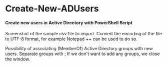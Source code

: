 # Create-New-ADUsers
#### Create new users in Active Directory with PowerShell Script

Screenshot of the sample csv file to import. Convert the encoding of the file to UTF-8 format, for example Notepad ++ can be used to do so.

Possibility of associating (MemberOf) Active Directory groups with new users. Separate groups with ; If we don't want to add any groups, we close the window.
